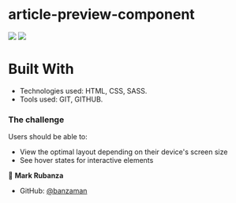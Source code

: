 # article-preview-component

![](https://img.shields.io/badge/Academic-blue)
![](https://img.shields.io/badge/HTML-red)


# Built With

- Technologies used: HTML, CSS, SASS.
- Tools used: GIT, GITHUB.

### The challenge

Users should be able to:

- View the optimal layout depending on their device's screen size
- See hover states for interactive elements


👤 **Mark Rubanza**

- GitHub: [@banzaman](https://github.com/banzaman)
